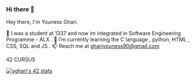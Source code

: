 ### Hi there 👋

Hey there, I'm Youness Ghari.

🔭 I was a student at 1337 and now im integrated in Software Engineering Programme - ALX .
🌱 I’m currently learning the C language , python, HTML , CSS, SQL and JS . 
📫 Reach me at ghariyouness90@gmail.com

42 CURSUS 

<a href="https://github.com/oakoudad/badge42"><img src="https://badge.mediaplus.ma/levi/yghari" alt="yghari's 42 stats" /></a>

